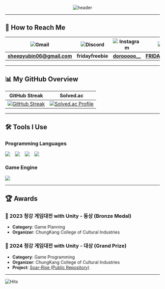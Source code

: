 <div style="text-align: center;">

  <!--Header-->
  ![header](https://capsule-render.vercel.app/api?type=venom&&color=auto&height=300&section=header&text=Yubin's%20Github&fontSize=60)

</div>

---

## 📧 How to Reach Me

| ![Gmail](https://img.shields.io/badge/Gmail-D14836?style=flat-square&logo=gmail&logoColor=white) | ![Discord](https://img.shields.io/badge/Discord-5865F2?style=flat-square&logo=discord&logoColor=white) | ![Instagram](https://img.shields.io/badge/Instagram-E4405F?style=flat-square&logo=instagram&logoColor=white) | ![YouTube](https://img.shields.io/badge/YouTube-FF0000?style=flat-square&logo=youtube&logoColor=white) |
|------------------------------------------------------------|---------------------------------------------------------------|----------------------------------------------------------------|---------------------------------------------------------------|
| **sheepyubin06@gmail.com**                                 | **fridayfreebie**                                                 | **[dorooooo__](https://www.instagram.com/dorooooo__)**          | **[FRIDAYFREEBIE1121](https://www.youtube.com/@FRIDAYFREEBIE1121)** |

---

## 📊 My GitHub Overview

| GitHub Streak | Solved.ac |
|---------------|-----------|
|[![GitHub Streak](https://streak-stats.demolab.com/?user=FRIDAYFREEBIE)](https://git.io/streak-stats) | [![Solved.ac Profile](http://mazassumnida.wtf/api/v2/generate_badge?boj=fridayfreebie)](https://solved.ac/fridayfreebie) |

---

## 🛠️ Tools I Use

### Programming Languages
<img src="https://img.shields.io/badge/C%23-239120?style=for-the-badge&logo=c-sharp&logoColor=white"/>&nbsp;&nbsp;&nbsp;
<img src="https://img.shields.io/badge/C%2B%2B-00599C?style=for-the-badge&logo=c%2B%2B&logoColor=white"/>&nbsp;&nbsp;&nbsp;
<img src="https://img.shields.io/badge/C-A8B9CC?style=for-the-badge&logo=c&logoColor=white"/>&nbsp;&nbsp;&nbsp;
<img src="https://img.shields.io/badge/MySQL-00000F?style=for-the-badge&logo=mysql&logoColor=white"/>

### Game Engine
<img src="https://img.shields.io/badge/Unity-100000?style=for-the-badge&logo=unity&logoColor=white"/>

---

## 🏆 Awards

### 🥉 2023 청강 게임대전 with Unity - 동상 (Bronze Medal)
- **Category**: Game Planning  
- **Organizer**: ChungKang College of Cultural Industries  

### 🥇 2024 청강 게임대전 with Unity - 대상 (Grand Prize)
- **Category**: Game Programming  
- **Organizer**: ChungKang College of Cultural Industries  
- **Project**: [Soar-Rise (Public Repository)](https://github.com/FRIDAYFREEBIE/Soar-Rise-public)

---

![Hits](https://hits.seeyoufarm.com/api/count/incr/badge.svg?url=https%3A%2F%2Fgithub.com%2FFRIDAYFREEBIE&count_bg=%2379C83D&title_bg=%23555555&icon=github.svg&icon_color=%23E7E7E7&title=visitors&edge_flat=false)

